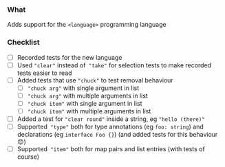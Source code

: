 ### What

Adds support for the `<language>` programming language

### Checklist

- [ ] Recorded tests for the new language
- [ ] Used `"clear"` instead of` "take"` for selection tests to make recorded tests easier to read
- [ ] Added tests that use `"chuck"` to test removal behaviour
  - [ ] `"chuck arg"` with single argument in list
  - [ ] `"chuck arg"` with multiple arguments in list
  - [ ] `"chuck item"` with single argument in list
  - [ ] `"chuck item"` with multiple arguments in list
- [ ] Added a test for `"clear round"` inside a string, eg `"hello (there)"`
- [ ] Supported` "type"` both for type annotations (eg `foo: string`) and declarations (eg `interface Foo {}`) (and added tests for this behaviour 😊)
- [ ] Supported` "item"` both for map pairs and list entries (with tests of course)
